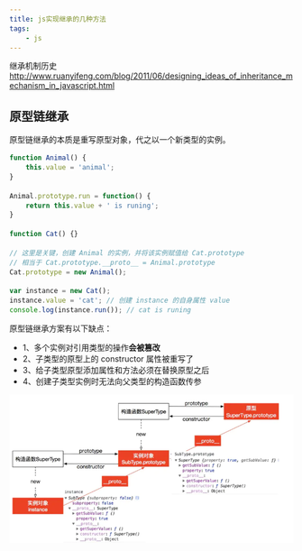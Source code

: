 ```yaml
---
title: js实现继承的几种方法
tags:
    - js
---
```


继承机制历史<http://www.ruanyifeng.com/blog/2011/06/designing_ideas_of_inheritance_mechanism_in_javascript.html>

## 原型链继承

原型链继承的本质是重写原型对象，代之以一个新类型的实例。

```js
function Animal() {
    this.value = 'animal';
}

Animal.prototype.run = function() {
    return this.value + ' is runing';
}

function Cat() {}

// 这里是关键，创建 Animal 的实例，并将该实例赋值给 Cat.prototype
// 相当于 Cat.prototype.__proto__ = Animal.prototype
Cat.prototype = new Animal();

var instance = new Cat();
instance.value = 'cat'; // 创建 instance 的自身属性 value
console.log(instance.run()); // cat is runing
```

原型链继承方案有以下缺点：

- 1、多个实例对引用类型的操作**会被篡改**
- 2、子类型的原型上的 constructor 属性被重写了
- 3、给子类型原型添加属性和方法必须在替换原型之后
- 4、创建子类型实例时无法向父类型的构造函数传参

![avatar](.\res\5.webp)
